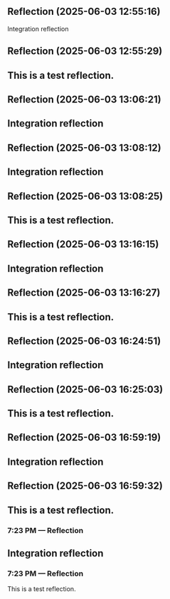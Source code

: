 

## Reflection (2025-06-03 12:55:16)

Integration reflection

## Reflection (2025-06-03 12:55:29)

This is a test reflection.
---


## Reflection (2025-06-03 13:06:21)

Integration reflection
---


## Reflection (2025-06-03 13:08:12)

Integration reflection
---


## Reflection (2025-06-03 13:08:25)

This is a test reflection.
---


## Reflection (2025-06-03 13:16:15)

Integration reflection
---


## Reflection (2025-06-03 13:16:27)

This is a test reflection.
---


## Reflection (2025-06-03 16:24:51)

Integration reflection
---


## Reflection (2025-06-03 16:25:03)

This is a test reflection.
---


## Reflection (2025-06-03 16:59:19)

Integration reflection
---


## Reflection (2025-06-03 16:59:32)

This is a test reflection.
---


### 7:23 PM — Reflection

Integration reflection
---


### 7:23 PM — Reflection

This is a test reflection.